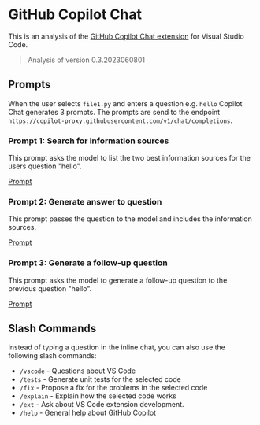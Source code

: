 # GitHub Copilot Chat
This is an analysis of the [GitHub Copilot Chat extension](https://marketplace.visualstudio.com/items?itemName=GitHub.copilot-chat) for Visual Studio Code.

> Analysis of version 0.3.2023060801

## Prompts
When the user selects `file1.py` and enters a question e.g. `hello` Copilot Chat generates 3 prompts. The prompts are send to the endpoint `https://copilot-proxy.githubusercontent.com/v1/chat/completions`.

### Prompt 1: Search for information sources
This prompt asks the model to list the two best information sources for the users question "hello".

[Prompt](copilot-chat/0.3.2023060801/prompt1.json)

### Prompt 2: Generate answer to question
This prompt passes the question to the model and includes the information sources.

[Prompt](copilot-chat/0.3.2023060801/prompt2.json)

### Prompt 3: Generate a follow-up question
This prompt asks the model to generate a follow-up question to the previous question "hello".

[Prompt](copilot-chat/0.3.2023060801/prompt3.json)

## Slash Commands
Instead of typing a question in the inline chat, you can also use the following slash commands:

* `/vscode` - Questions about VS Code
* `/tests` - Generate unit tests for the selected code
* `/fix` - Propose a fix for the problems in the selected code
* `/explain` - Explain how the selected code works
* `/ext` - Ask about VS Code extension development.
* `/help` - General help about GitHub Copilot






